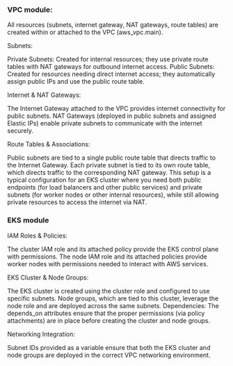 
### VPC module:
All resources (subnets, internet gateway, NAT gateways, route tables) are created within or attached to the VPC (aws_vpc.main).

Subnets:

Private Subnets: Created for internal resources; they use private route tables with NAT gateways for outbound internet access.
Public Subnets: Created for resources needing direct internet access; they automatically assign public IPs and use the public route table.


Internet & NAT Gateways:

The Internet Gateway attached to the VPC provides internet connectivity for public subnets.
NAT Gateways (deployed in public subnets and assigned Elastic IPs) enable private subnets to communicate with the internet securely.


Route Tables & Associations:

Public subnets are tied to a single public route table that directs traffic to the Internet Gateway.
Each private subnet is tied to its own route table, which directs traffic to the corresponding NAT gateway.
This setup is a typical configuration for an EKS cluster where you need both public endpoints (for load balancers and other public services) and private subnets (for worker nodes or other internal resources), while still allowing private resources to access the internet via NAT.

### EKS module

IAM Roles & Policies:

The cluster IAM role and its attached policy provide the EKS control plane with permissions.
The node IAM role and its attached policies provide worker nodes with permissions needed to interact with AWS services.


EKS Cluster & Node Groups:

The EKS cluster is created using the cluster role and configured to use specific subnets.
Node groups, which are tied to this cluster, leverage the node role and are deployed across the same subnets.
Dependencies:
The depends_on attributes ensure that the proper permissions (via policy attachments) are in place before creating the cluster and node groups.

Networking Integration:

Subnet IDs provided as a variable ensure that both the EKS cluster and node groups are deployed in the correct VPC networking environment.





